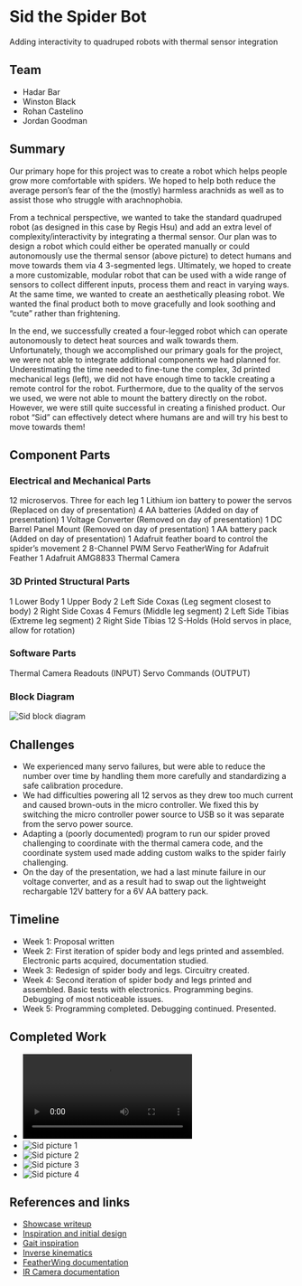 # Sid the Spider Bot

Adding interactivity to quadruped robots with thermal sensor integration


## Team

* Hadar Bar
* Winston Black
* Rohan Castelino
* Jordan Goodman


## Summary

Our primary hope for this project was to create a robot which helps people grow more comfortable with spiders. We hoped to help both reduce the average person’s fear of the the (mostly) harmless arachnids as well as to assist those who struggle with arachnophobia.

From a technical perspective, we wanted to take the standard quadruped robot (as designed in this case by Regis Hsu) and add an extra level of complexity/interactivity by integrating a thermal sensor. Our plan was to design a robot which could either be operated manually or could autonomously use the thermal sensor (above picture) to detect humans and move towards them via 4 3-segmented legs. Ultimately, we hoped to create a more customizable, modular robot that can be used with a wide range of sensors to collect different inputs, process them and react in varying ways. At the same time, we wanted to create an aesthetically pleasing robot. We wanted the final product both to move gracefully and look soothing and “cute” rather than frightening.

In the end, we successfully created a four-legged robot which can operate autonomously to detect heat sources and walk towards them. Unfortunately, though we accomplished our primary goals for the project, we were not able to integrate additional components we had planned for. Underestimating the time needed to fine-tune the complex, 3d printed mechanical legs (left), we did not have enough time to tackle creating a remote control for the robot. Furthermore, due to the quality of the servos we used, we were not able to mount the battery directly on the robot. However, we were still quite successful in creating a finished product. Our robot “Sid” can effectively detect where humans are and will try his best to move towards them!

## Component Parts

### Electrical and Mechanical Parts
12 microservos. Three for each leg
1 Lithium ion battery to power the servos (Replaced on day of presentation)
4 AA batteries (Added on day of presentation)
1 Voltage Converter (Removed on day of presentation)
1 DC Barrel Panel Mount (Removed on day of presentation)
1 AA battery pack (Added on day of presentation)
1 Adafruit feather board to control the spider’s movement
2 8-Channel PWM Servo FeatherWing for Adafruit Feather
1 Adafruit AMG8833 Thermal Camera

### 3D Printed Structural Parts
1 Lower Body
1 Upper Body
2 Left Side Coxas (Leg segment closest to body)
2 Right Side Coxas
4 Femurs (Middle leg segment)
2 Left Side Tibias (Extreme leg segment)
2 Right Side Tibias
12 S-Holds (Hold servos in place, allow for rotation)

### Software Parts
Thermal Camera Readouts (INPUT)
Servo Commands (OUTPUT)

### Block Diagram
![Sid block diagram](Block_Diagram.png)

## Challenges

- We experienced many servo failures, but were able to reduce the number over time by handling them more carefully and standardizing a safe calibration procedure.
- We had difficulties powering all 12 servos as they drew too much current and caused brown-outs in the micro controller. We fixed this by switching the micro controller power source to USB so it was separate from the servo power source.
- Adapting a (poorly documented) program to run our spider proved challenging to coordinate with the thermal camera code, and the coordinate system used made adding custom walks to the spider fairly challenging.
- On the day of the presentation, we had a last minute failure in our voltage converter, and as a result had to swap out the lightweight rechargable 12V battery for a 6V AA battery pack.

## Timeline
- Week 1: Proposal written
- Week 2: First iteration of spider body and legs printed and assembled. Electronic parts acquired, documentation studied.
- Week 3: Redesign of spider body and legs. Circuitry created.
- Week 4: Second iteration of spider body and legs printed and assembled. Basic tests with electronics. Programming begins. Debugging of most noticeable issues.
- Week 5: Programming completed. Debugging continued. Presented.

## Completed Work

- ![Sid video](IMG_1027.mp4)
- ![Sid picture 1](IMG_1033.JPG)
- ![Sid picture 2](IMG_1038.JPG)
- ![Sid picture 3](IMG_1039.JPG)
- ![Sid picture 4](IMG_1042.JPG)

## References and links

- [Showcase writeup](Presentation_Writeup_V2.pdf)
- [Inspiration and initial design](http://www.instructables.com/id/DIY-Spider-RobotQuad-robot-Quadruped/)
- [Gait inspiration](https://makezine.com/2016/11/22/robot-quadruped-arduino-program/)
- [Inverse kinematics](https://oscarliang.com/inverse-kinematics-implementation-hexapod-robots/)
- [FeatherWing documentation](https://cdn-learn.adafruit.com/downloads/pdf/adafruit-8-channel-pwm-or-servo-featherwing.pdf)
- [IR Camera documentation](https://www.adafruit.com/product/3538)
